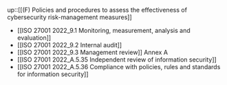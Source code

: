 up::[[(F) Policies and procedures to assess the effectiveness of cybersecurity risk-management measures]]

- [[ISO 27001 2022_9.1 Monitoring, measurement, analysis and evaluation]]
- [[ISO 27001 2022_9.2 Internal audit]]
- [[ISO 27001 2022_9.3 Management review]]
Annex A
- [[ISO 27001 2022_A.5.35 Independent review of information security]]
- [[ISO 27001 2022_A.5.36 Compliance with policies, rules and standards for information security]]